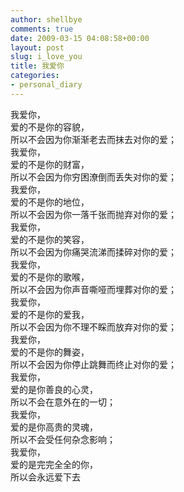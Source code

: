 ```yaml
---
author: shellbye
comments: true
date: 2009-03-15 04:08:58+00:00
layout: post
slug: i_love_you
title: 我爱你
categories:
- personal_diary
---
```


我爱你，  
爱的不是你的容貌，  
所以不会因为你渐渐老去而抹去对你的爱；   
我爱你，  
爱的不是你的财富，  
所以不会因为你穷困潦倒而丢失对你的爱；   
我爱你，  
爱的不是你的地位，  
所以不会因为你一落千张而抛弃对你的爱；   
我爱你，  
爱的不是你的笑容，  
所以不会因为你痛哭流涕而揉碎对你的爱；   
我爱你，  
爱的不是你的歌喉，  
所以不会因为你声音嘶哑而埋葬对你的爱；   
我爱你，  
爱的不是你的爱我，  
所以不会因为你不理不睬而放弃对你的爱；   
我爱你，  
爱的不是你的舞姿，  
所以不会因为你停止跳舞而终止对你的爱；  
我爱你，  
爱的是你善良的心灵，  
所以不会在意外在的一切；  
我爱你，  
爱的是你高贵的灵魂，  
所以不会受任何杂念影响；  
我爱你，  
爱的是完完全全的你，  
所以会永远爱下去  
